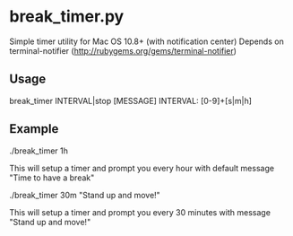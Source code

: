 break_timer.py
===============

Simple timer utility for Mac OS 10.8+ (with notification center)
Depends on terminal-notifier (http://rubygems.org/gems/terminal-notifier)

Usage
-----
break_timer INTERVAL|stop [MESSAGE]
INTERVAL: [0-9]+[s|m|h]

Example
-------
./break_timer 1h

This will setup a timer and prompt you every hour with default message "Time to have a break"

./break_timer 30m "Stand up and move!"

This will setup a timer and prompt you every 30 minutes with message "Stand up and move!"
